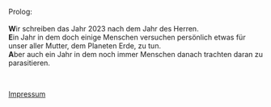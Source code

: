 <!DOCTYPE HTML>
<html>
<head>


</head>
<body>

<div style="background:url(4html/Hintergrund.png); filter: brightness(1.2);">


<p>
Prolog:
<BR><BR>
<b>W</b>ir schreiben das Jahr 2023 nach dem Jahr des Herren.<BR>
<b>E</b>in Jahr in dem doch einige Menschen versuchen persönlich 
etwas für unser aller Mutter, dem Planeten Erde, zu tun.<BR>
<b>A</b>ber auch ein Jahr in dem noch immer Menschen danach trachten 
daran zu parasitieren.
</p>
<BR>


<a href="/4html/button63.html?a=AJdJ5plqieJ6JOMd&b=ssXslG9MfK2H6dOff&c=AJ2Mf6dOffMdlqVdJHHMlwP&d=vOHVdKJ&e=5JpOf2IJpdQ2bm-V9YbJK5IpM">Impressum</a>

</div>
</body>
</html>
